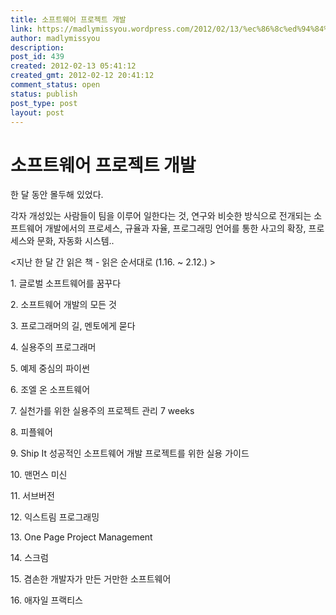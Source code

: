 ```yaml
---
title: 소프트웨어 프로젝트 개발
link: https://madlymissyou.wordpress.com/2012/02/13/%ec%86%8c%ed%94%84%ed%8a%b8%ec%9b%a8%ec%96%b4-%ed%94%84%eb%a1%9c%ec%a0%9d%ed%8a%b8-%ea%b0%9c%eb%b0%9c/
author: madlymissyou
description: 
post_id: 439
created: 2012-02-13 05:41:12
created_gmt: 2012-02-12 20:41:12
comment_status: open
status: publish
post_type: post
layout: post
---
```


# 소프트웨어 프로젝트 개발

한 달 동안 몰두해 있었다.

각자 개성있는 사람들이 팀을 이루어 일한다는 것, 연구와 비슷한 방식으로 전개되는 소프트웨어 개발에서의 프로세스, 규율과 자율, 프로그래밍 언어를 통한 사고의 확장, 프로세스와 문화, 자동화 시스템..

<지난 한 달 간 읽은 책 - 읽은 순서대로 (1.16. ~ 2.12.) >

1\. 글로벌 소프트웨어를 꿈꾸다

2\. 소프트웨어 개발의 모든 것

3\. 프로그래머의 길, 멘토에게 묻다

4\. 실용주의 프로그래머

5\. 예제 중심의 파이썬

6\. 조엘 온 소프트웨어

7\. 실천가를 위한 실용주의 프로젝트 관리 7 weeks

8\. 피플웨어

9\. Ship It 성공적인 소프트웨어 개발 프로젝트를 위한 실용 가이드

10\. 맨먼스 미신

11\. 서브버전

12\. 익스트림 프로그래밍

13\. One Page Project Management

14\. 스크럼

15\. 겸손한 개발자가 만든 거만한 소프트웨어

16\. 애자일 프랙티스